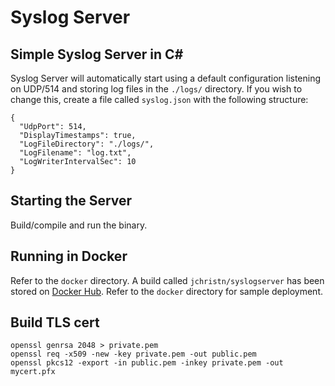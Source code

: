 ﻿# Syslog Server

## Simple Syslog Server in C#

Syslog Server will automatically start using a default configuration listening on UDP/514 and storing log files in the `./logs/` directory.  If you wish to change this, create a file called `syslog.json` with the following structure:
```
{
  "UdpPort": 514,
  "DisplayTimestamps": true,
  "LogFileDirectory": "./logs/",
  "LogFilename": "log.txt",
  "LogWriterIntervalSec": 10
}
```

## Starting the Server

Build/compile and run the binary.

## Running in Docker

Refer to the `docker` directory.  A build called `jchristn/syslogserver` has been stored on [Docker Hub](https://hub.docker.com/r/jchristn/syslogserver).  Refer to the `docker` directory for sample deployment.

## Build TLS cert
```
openssl genrsa 2048 > private.pem
openssl req -x509 -new -key private.pem -out public.pem
openssl pkcs12 -export -in public.pem -inkey private.pem -out mycert.pfx
```